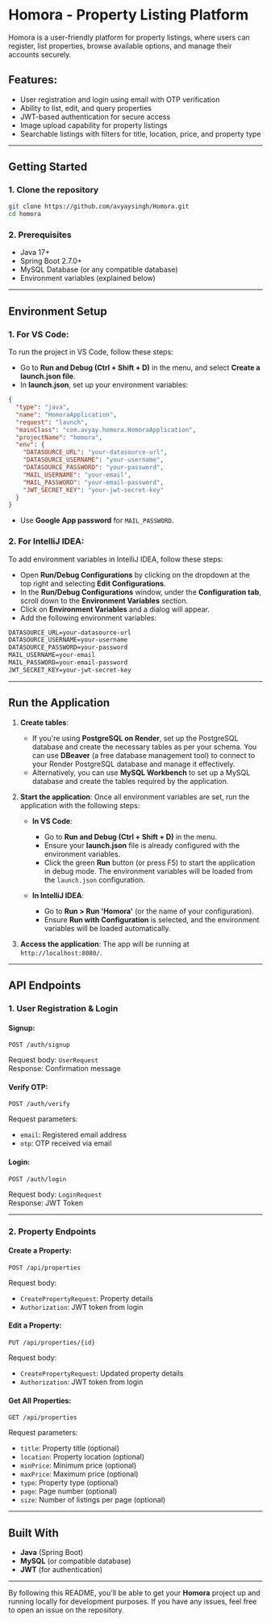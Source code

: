 # **Homora - Property Listing Platform**

Homora is a user-friendly platform for property listings, where users can register, list properties, browse available options, and manage their accounts securely.

## **Features:**

- User registration and login using email with OTP verification
- Ability to list, edit, and query properties
- JWT-based authentication for secure access
- Image upload capability for property listings
- Searchable listings with filters for title, location, price, and property type

---

## **Getting Started**

### 1. Clone the repository

```bash
git clone https://github.com/avyaysingh/Homora.git
cd homora
```

### 2. Prerequisites

- Java 17+
- Spring Boot 2.7.0+
- MySQL Database (or any compatible database)
- Environment variables (explained below)

---

## **Environment Setup**

### **1. For VS Code**:

To run the project in VS Code, follow these steps:

- Go to **Run and Debug (Ctrl + Shift + D)** in the menu, and select **Create a launch.json file**.
- In **launch.json**, set up your environment variables:

```json
{
  "type": "java",
  "name": "HomoraApplication",
  "request": "launch",
  "mainClass": "com.avyay.homora.HomoraApplication",
  "projectName": "homora",
  "env": {
    "DATASOURCE_URL": "your-datasource-url",
    "DATASOURCE_USERNAME": "your-username",
    "DATASOURCE_PASSWORD": "your-password",
    "MAIL_USERNAME": "your-email",
    "MAIL_PASSWORD": "your-email-password",
    "JWT_SECRET_KEY": "your-jwt-secret-key"
  }
}
```

- Use **Google App password** for `MAIL_PASSWORD`.

### **2. For IntelliJ IDEA**:

To add environment variables in IntelliJ IDEA, follow these steps:

- Open **Run/Debug Configurations** by clicking on the dropdown at the top right and selecting **Edit Configurations**.
- In the **Run/Debug Configurations** window, under the **Configuration tab**, scroll down to the **Environment Variables** section.
- Click on **Environment Variables** and a dialog will appear.
- Add the following environment variables:

```txt
DATASOURCE_URL=your-datasource-url
DATASOURCE_USERNAME=your-username
DATASOURCE_PASSWORD=your-password
MAIL_USERNAME=your-email
MAIL_PASSWORD=your-email-password
JWT_SECRET_KEY=your-jwt-secret-key
```

---

## **Run the Application**

1. **Create tables**:

   - If you're using **PostgreSQL on Render**, set up the PostgreSQL database and create the necessary tables as per your schema. You can use **DBeaver** (a free database management tool) to connect to your Render PostgreSQL database and manage it effectively.
   - Alternatively, you can use **MySQL Workbench** to set up a MySQL database and create the tables required by the application.

2. **Start the application**: Once all environment variables are set, run the application with the following steps:

   - **In VS Code**:

     - Go to **Run and Debug (Ctrl + Shift + D)** in the menu.
     - Ensure your **launch.json** file is already configured with the environment variables.
     - Click the green **Run** button (or press F5) to start the application in debug mode. The environment variables will be loaded from the `launch.json` configuration.

   - **In IntelliJ IDEA**:
     - Go to **Run > Run 'Homora'** (or the name of your configuration).
     - Ensure **Run with Configuration** is selected, and the environment variables will be loaded automatically.

3. **Access the application**: The app will be running at `http://localhost:8080/`.

---

## **API Endpoints**

### **1. User Registration & Login**

#### **Signup**:

```http
POST /auth/signup
```

Request body: `UserRequest`  
Response: Confirmation message

#### **Verify OTP**:

```http
POST /auth/verify
```

Request parameters:

- `email`: Registered email address
- `otp`: OTP received via email

#### **Login**:

```http
POST /auth/login
```

Request body: `LoginRequest`  
Response: JWT Token

---

### **2. Property Endpoints**

#### **Create a Property**:

```http
POST /api/properties
```

Request body:

- `CreatePropertyRequest`: Property details
- `Authorization`: JWT token from login

#### **Edit a Property**:

```http
PUT /api/properties/{id}
```

Request body:

- `CreatePropertyRequest`: Updated property details
- `Authorization`: JWT token from login

#### **Get All Properties**:

```http
GET /api/properties
```

Request parameters:

- `title`: Property title (optional)
- `location`: Property location (optional)
- `minPrice`: Minimum price (optional)
- `maxPrice`: Maximum price (optional)
- `type`: Property type (optional)
- `page`: Page number (optional)
- `size`: Number of listings per page (optional)

---

## **Built With**

- **Java** (Spring Boot)
- **MySQL** (or compatible database)
- **JWT** (for authentication)

---


By following this README, you'll be able to get your **Homora** project up and running locally for development purposes. If you have any issues, feel free to open an issue on the repository.
